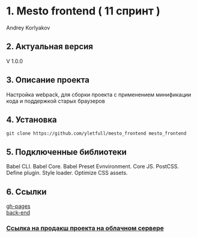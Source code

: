 # 1. Mesto frontend ( 11 спринт )
Andrey Korlyakov  

## 2. Актуальная версия  
V 1.0.0  

## 3. Описание проекта
Настройка webpack, для сборки проекта с применением минификации кода и поддержкой старых браузеров

## 4. Установка  
`git clone https://github.com/yletfull/mesto_frontend mesto_frontend`

## 5. Подключенные библиотеки  
Babel CLI.
Babel Core.
Babel Preset Evnvironment.
Сore JS.
PostCSS.
Define plugin.
Style loader.
Optimize CSS assets.

## 6. Ссылки
[gh-pages](https://yletfull.github.io/spr11/)  
[back-end](https://github.com/yletfull/mesto_api)    
### [Ссылка на продакш проекта на облачном сервере](https://www.mesto-project.gq/)   
